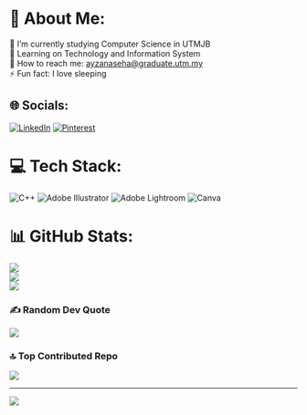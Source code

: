 # 💫 About Me:
🔭 I’m currently studying Computer Science in UTMJB<br>🌱 Learning on Technology and Information System<br>💬 How to reach me: ayzanaseha@graduate.utm.my<br>⚡ Fun fact: I love sleeping


## 🌐 Socials:
[![LinkedIn](https://img.shields.io/badge/LinkedIn-%230077B5.svg?logo=linkedin&logoColor=white)](https://linkedin.com/in/Ayza ) [![Pinterest](https://img.shields.io/badge/Pinterest-%23E60023.svg?logo=Pinterest&logoColor=white)](https://pinterest.com/ayzaaansh) 

# 💻 Tech Stack:
![C++](https://img.shields.io/badge/c++-%2300599C.svg?style=for-the-badge&logo=c%2B%2B&logoColor=white) ![Adobe Illustrator](https://img.shields.io/badge/adobe%20illustrator-%23FF9A00.svg?style=for-the-badge&logo=adobe%20illustrator&logoColor=white) ![Adobe Lightroom](https://img.shields.io/badge/Adobe%20Lightroom-31A8FF.svg?style=for-the-badge&logo=Adobe%20Lightroom&logoColor=white) ![Canva](https://img.shields.io/badge/Canva-%2300C4CC.svg?style=for-the-badge&logo=Canva&logoColor=white)
# 📊 GitHub Stats:
![](https://github-readme-stats.vercel.app/api?username=ayzanaseha&theme=transparent&hide_border=false&include_all_commits=false&count_private=false)<br/>
![](https://github-readme-streak-stats.herokuapp.com/?user=ayzanaseha&theme=transparent&hide_border=false)<br/>
![](https://github-readme-stats.vercel.app/api/top-langs/?username=ayzanaseha&theme=transparent&hide_border=false&include_all_commits=false&count_private=false&layout=compact)

### ✍️ Random Dev Quote
![](https://quotes-github-readme.vercel.app/api?type=horizontal&theme=tokyonight)

### 🔝 Top Contributed Repo
![](https://github-contributor-stats.vercel.app/api?username=ayzanaseha&limit=5&theme=transparent&combine_all_yearly_contributions=true)

---
[![](https://visitcount.itsvg.in/api?id=ayzanaseha&icon=10&color=1)](https://visitcount.itsvg.in)

<!-- Proudly created with GPRM ( https://gprm.itsvg.in ) -->
